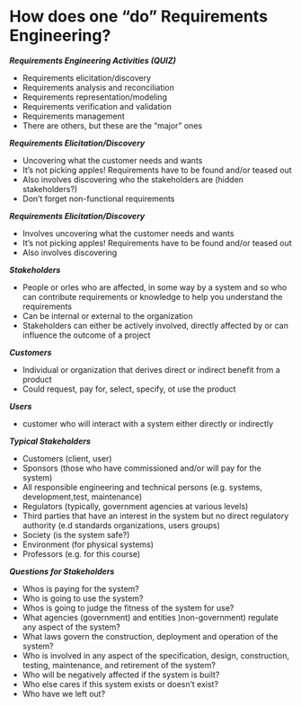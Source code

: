 # How does one “do” Requirements Engineering?

***Requirements Engineering Activities (QUIZ)***

- Requirements elicitation/discovery
- Requirements analysis and reconciliation
- Requirements representation/modeling
- Requirements verification and validation
- Requirements management
- There are others, but these are the “major” ones

***Requirements Elicitation/Discovery***

- Uncovering what the customer needs and wants
- It’s not picking apples! Requirements have to be found and/or teased out
- Also involves discovering who the stakeholders are (hidden stakeholders?)
- Don’t forget non-functional requirements

***Requirements Elicitation/Discovery***

- Involves uncovering what the customer needs and wants
- It’s not picking apples! Requirements have to be found and/or teased out
- Also involves discovering

***Stakeholders***

- People or orles who are affected, in some way by a system and so who can contribute requirements or knowledge to help you understand the requirements
- Can be internal or external to the organization
- Stakeholders can either be actively involved, directly affected by or can influence the outcome of a project

***Customers***

- Individual or organization that derives direct or indirect benefit from a product
- Could request, pay for, select, specify, ot use the product

***Users***

- customer who will interact with a system either directly or indirectly

***Typical Stakeholders***

- Customers (client, user)
- Sponsors (those who have commissioned and/or will pay for the system)
- All responsible engineering and technical persons (e.g. systems, development,test, maintenance)
- Regulators (typically, government agencies at various levels)
- Third parties that have an interest in the system but no direct regulatory authority (e.d standards organizations, users groups)
- Society (is the system safe?)
- Environment (for physical systems)
- Professors (e.g. for this course)

***Questions for Stakeholders***

- Whos is paying for the system?
- Who is going to use the system?
- Whos is going to judge the fitness of the system for use?
- What agencies (government) and entities )non-government) regulate any aspect of the system?
- What laws govern the construction, deployment and operation of the system?
- Who is involved in any aspect of the specification, design, construction, testing, maintenance, and retirement of the system?
- Who will be negatively affected if the system is built?
- Who else cares if this system exists or doesn’t exist?
- Who have we left out?